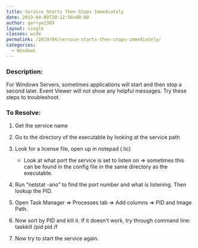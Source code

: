 ```yaml
---
title: Service Starts Then Stops Immediately
date: 2019-04-09T20:12:56+00:00
author: gerryw1389
layout: single
classes: wide
permalink: /2019/04/service-starts-then-stops-immediately/
categories:
  - Windows
---
```

<!--more-->

### Description:

For Windows Servers, sometimes applications will start and then stop a second later. Event Viewer will not show any helpful messages. Try these steps to troubleshoot.

### To Resolve:

1. Get the service name

2. Go to the directory of the executable by looking at the service path

3. Look for a license file, open up in notepad (.lic)

   - Look at what port the service is set to listen on => sometimes this can be found in the config file in the same directory as the executable.

4. Run &#8220;netstat -ano&#8221; to find the port number and what is listening. Then lookup the PID.

5. Open Task Manager => Processes tab => Add columns => PID and Image Path.

6. Now sort by PID and kill it. If it doesn't work, try through command line: taskkill /pid pid /f

7. Now try to start the service again.